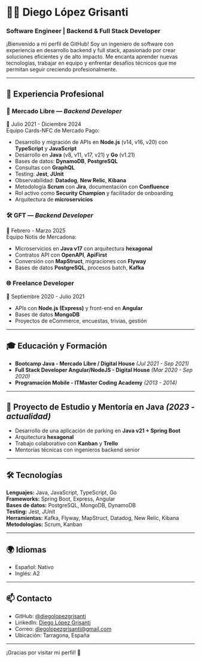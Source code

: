 # 👨‍💻 Diego López Grisanti

### Software Engineer | Backend & Full Stack Developer

¡Bienvenido a mi perfil de GitHub! Soy un ingeniero de software con experiencia en desarrollo backend y full stack, apasionado por crear soluciones eficientes y de alto impacto. Me encanta aprender nuevas tecnologías, trabajar en equipo y enfrentar desafíos técnicos que me permitan seguir creciendo profesionalmente.

---

## 💼 Experiencia Profesional

### 🏢 **Mercado Libre** — *Backend Developer*  
📅 Julio 2021 - Diciembre 2024  
Equipo Cards-NFC de Mercado Pago:
- Desarrollo y migración de APIs en **Node.js** (v14, v16, v20) con **TypeScript** y **JavaScript**
- Desarrollo en **Java** (v8, v11, v17, v21) y **Go** (v1.21)
- Bases de datos: **DynamoDB**, **PostgreSQL**
- Consultas con **GraphQL**
- Testing: **Jest**, **JUnit**
- Observabilidad: **Datadog**, **New Relic**, **Kibana**
- Metodología **Scrum** con **Jira**, documentación con **Confluence**
- Rol activo como **Security Champion** y facilitador de onboarding
- Arquitectura de **microservicios**

### 🛠️ **GFT** — *Backend Developer*  
📅 Febrero - Marzo 2025  
Equipo Notis de Mercadona:
- Microservicios en **Java v17** con arquitectura **hexagonal**
- Contratos API con **OpenAPI**, **ApiFirst**
- Conversión con **MapStruct**, migraciones con **Flyway**
- Bases de datos **PostgreSQL**, procesos batch, **Kafka**

### 🌐 **Freelance Developer**  
📅 Septiembre 2020 - Julio 2021  
- APIs con **Node.js (Express)** y front-end en **Angular**
- Bases de datos **MongoDB**
- Proyectos de eCommerce, encuestas, trivias, gestión

---

## 🎓 Educación y Formación

- **Bootcamp Java - Mercado Libre / Digital House** *(Jul 2021 - Sep 2021)*
- **Full Stack Developer Angular/NodeJS - Digital House** *(Mar 2020 - Sep 2020)*
- **Programación Mobile - ITMaster Coding Academy** *(2013 - 2014)*

---

## 🧠 Proyecto de Estudio y Mentoría en Java *(2023 - actualidad)*

- Desarrollo de una aplicación de parking en **Java v21 + Spring Boot**
- Arquitectura **hexagonal**
- Trabajo colaborativo con **Kanban** y **Trello**
- Mentorías técnicas con ingenieros backend senior

---

## 🛠️ Tecnologías

**Lenguajes:** Java, JavaScript, TypeScript, Go  
**Frameworks:** Spring Boot, Express, Angular  
**Bases de datos:** PostgreSQL, MongoDB, DynamoDB  
**Testing:** Jest, JUnit  
**Herramientas:** Kafka, Flyway, MapStruct, Datadog, New Relic, Kibana  
**Metodologías:** Scrum, Kanban

---

## 🌍 Idiomas

- Español: Nativo  
- Inglés: A2

---

## 📫 Contacto

- GitHub: [@diegolopezgrisanti](https://github.com/diegolopezgrisanti)
- LinkedIn: [Diego López Grisanti](https://www.linkedin.com/in/diegolopezgrisanti)
- Correo: diegolopezgrisanti@gmail.com
- Ubicación: Tarragona, España

---

¡Gracias por visitar mi perfil! 🚀
